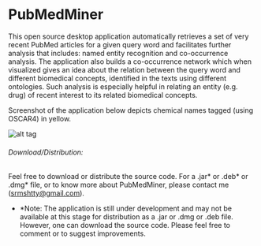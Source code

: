 PubMedMiner
=============

This open source desktop application automatically retrieves a set of very recent PubMed articles for a given query word and facilitates further analysis that includes: named entity recognition and co-occurrence analysis. The application also builds a co-occurrence network which when visualized gives an idea about the relation between the query word and different biomedical concepts, identified in the texts using different ontologies. Such analysis is especially helpful in relating an entity (e.g. drug) of recent interest to its related biomedical concepts.

Screenshot of the application below depicts chemical names tagged (using OSCAR4) in yellow.

![alt tag](http://i57.tinypic.com/xqfdjs.jpg)

###### Download/Distribution:
Feel free to download or distribute the source code. For a .jar* or .deb* or .dmg* file, or to know more about PubMedMiner, please contact me (srmshtty@gmail.com).

* *Note: The application is still under development and may not be available at this stage for distribution as a .jar or .dmg or .deb file. However, one can download the source code. Please feel free to comment or to suggest improvements.
